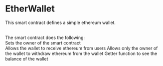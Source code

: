 # EtherWallet

This smart contract defines a simple ethereum wallet.<br/> <br/>

The smart contract does the following:  
Sets the owner of the smart contract  
Allows the wallet to receive ethereum from users
Allows only the owner of the wallet to withdraw ethereum from the wallet
Getter function to see the balance of the wallet
